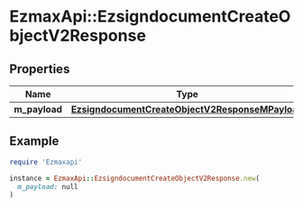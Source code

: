 # EzmaxApi::EzsigndocumentCreateObjectV2Response

## Properties

| Name | Type | Description | Notes |
| ---- | ---- | ----------- | ----- |
| **m_payload** | [**EzsigndocumentCreateObjectV2ResponseMPayload**](EzsigndocumentCreateObjectV2ResponseMPayload.md) |  |  |

## Example

```ruby
require 'Ezmaxapi'

instance = EzmaxApi::EzsigndocumentCreateObjectV2Response.new(
  m_payload: null
)
```


